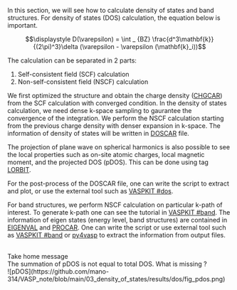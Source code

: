 In this section, we will see how to calculate density of states and band structures. For density of states (DOS) calculation, the equation below is important. 

$$\displaystyle D(\varepsilon) = \int _ {BZ} \frac{d^3\mathbf{k}}{(2\pi)^3}\delta (\varepsilon - \varepsilon (\mathbf{k}_i))$$

The calculation can be separated in 2 parts:

1. Self-consistent field (SCF) calculation
2. Non-self-consistent field (NSCF) calculation


We first optimized the structure and obtain the charge density ([CHGCAR](https://www.vasp.at/wiki/index.php/CHGCAR)) from the SCF calculation with converged condition. 
In the density of states calculation, we need dense k-space sampling to gaurantee the convergence of the integration. 
We perform the NSCF calculation starting from the previous charge density with denser expansion in k-space. The information of density of states will be written in [DOSCAR](https://www.vasp.at/wiki/index.php/DOSCAR) file. 

The projection of plane wave on spherical harmonics is also possible to see the local properties such as on-site atomic charges, local magnetic moment, and the projected DOS (pDOS). This can be done using tag [LORBIT](https://www.vasp.at/wiki/index.php/LORBIT).

For the post-process of the DOSCAR file, one can write the script to extract and plot, or use the external tool such as [VASPKIT #dos](https://vaspkit.com/tutorials.html#density-of-states). 

For band structures, we perform NSCF calculation on particular k-path of interest. To generate k-path one can see the tutorial in [VASPKIT #band](https://vaspkit.com/tutorials.html#band-structure). The information of eigen states (energy level, band structures) are contained in [EIGENVAL](https://www.vasp.at/wiki/index.php/EIGENVAL) and [PROCAR](https://www.vasp.at/wiki/index.php/PROCAR). One can write the script or use external tool such as [VASPKIT #band](https://vaspkit.com/tutorials.html#band-structure) or [py4vasp](https://www.vasp.at/py4vasp/latest/) to extract the information from output files.


<br>
Take home message <br>
The summation of pDOS is not equal to total DOS. What is missing ? <br>
![pDOS](https://github.com/mano-314/VASP_note/blob/main/03_density_of_states/results/dos/fig_pdos.png)
